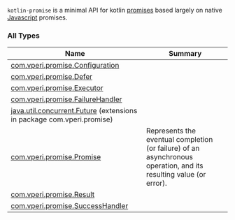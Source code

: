 

`kotlin-promise` is a minimal API for kotlin [promises](https://en.wikipedia.org/wiki/Futures_and_promises) based largely on native [Javascript](https://developer.mozilla.org/en-US/docs/Web/JavaScript/Guide/Using_promises) promises.

### All Types

| Name | Summary |
|---|---|
| [com.vperi.promise.Configuration](../com.vperi.promise/-configuration/index.md) |  |
| [com.vperi.promise.Defer](../com.vperi.promise/-defer/index.md) |  |
| [com.vperi.promise.Executor](../com.vperi.promise/-executor.md) |  |
| [com.vperi.promise.FailureHandler](../com.vperi.promise/-failure-handler.md) |  |
| [java.util.concurrent.Future](../com.vperi.promise/java.util.concurrent.-future/index.md) (extensions in package com.vperi.promise) |  |
| [com.vperi.promise.Promise](../com.vperi.promise/-promise/index.md) | Represents the eventual completion (or failure) of an asynchronous operation, and its resulting value (or error). |
| [com.vperi.promise.Result](../com.vperi.promise/-result/index.md) |  |
| [com.vperi.promise.SuccessHandler](../com.vperi.promise/-success-handler.md) |  |
